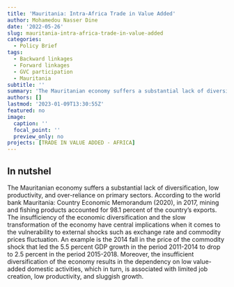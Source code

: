 ```yaml
---
title: 'Mauritania: Intra-Africa Trade in Value Added'
author: Mohamedou Nasser Dine
date: '2022-05-26'
slug: mauritania-intra-africa-trade-in-value-added
categories:
  - Policy Brief
tags:
  - Backward linkages
  - Forward linkages
  - GVC participation
  - Mauritania
subtitle: ''
summary: 'The Mauritanian economy suffers a substantial lack of diversification, low productivity, and over-reliance on primary sectors. According to the world bank Mauritania: Country Economic Memorandum (2020), in 2017, mining and fishing products accounted for 98.1 percent of the country’s exports. The insufficiency of the economic diversification and the slow transformation of the economy have central implications when it comes to the vulnerability to external shocks such as exchange rate and commodity prices fluctuation. An example is the 2014 fall in the price of the commodity shock that led the 5.5 percent GDP growth in the period 2011-2014 to drop to 2.5 percent in the period 2015-2018. Moreover, the insufficient diversification of the economy results in the dependency on low value-added domestic activities, which in turn, is associated with limited job creation, low productivity, and sluggish growth.'
authors: []
lastmod: '2023-01-09T13:30:55Z'
featured: no
image:
  caption: ''
  focal_point: ''
  preview_only: no
projects: [TRADE IN VALUE ADDED - AFRICA]
---
```

## In nutshel

The Mauritanian economy suffers a substantial lack of diversification, low productivity, and over-reliance on primary sectors. According to the world bank Mauritania: Country Economic Memorandum (2020), in 2017, mining and fishing products accounted for 98.1 percent of the country’s exports. The insufficiency of the economic diversification and the slow transformation of the economy have central implications when it comes to the vulnerability to external shocks such as exchange rate and commodity prices fluctuation. An example is the 2014 fall in the price of the commodity shock that led the 5.5 percent GDP growth in the period 2011-2014 to drop to 2.5 percent in the period 2015-2018. Moreover, the insufficient diversification of the economy results in the dependency on low value-added domestic activities, which in turn, is associated with limited job creation, low productivity, and sluggish growth.